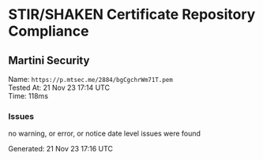 # STIR/SHAKEN Certificate Repository Compliance

## Martini Security

Name: `https://p.mtsec.me/2884/bgCgchrWm71T.pem`\
Tested At: 21 Nov 23 17:14 UTC\
Time: 118ms

### Issues

no warning, or error, or notice date level issues were found

Generated: 21 Nov 23 17:16 UTC